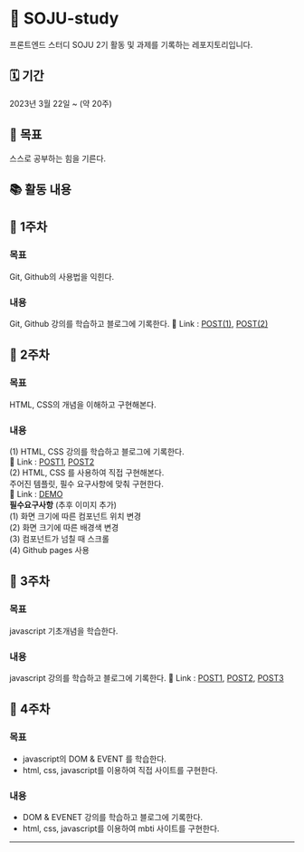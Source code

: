 # 🍾 SOJU-study
프론트엔드 스터디 SOJU 2기 활동 및 과제를 기록하는 레포지토리입니다.

## 🗓 기간
2023년 3월 22일 ~ (약 20주)

## 🥅 목표
스스로 공부하는 힘을 기른다.

## 📚 활동 내용

## 📝 1주차
### 목표
Git, Github의 사용법을 익힌다.
### 내용
Git, Github 강의를 학습하고 블로그에 기록한다.
🔗 Link : [POST(1)](https://hyem-burger.tistory.com/28), [POST(2)](https://hyem-burger.tistory.com/29)

## 📝 2주차
### 목표
HTML, CSS의 개념을 이해하고 구현해본다.

### 내용
(1) HTML, CSS 강의를 학습하고 블로그에 기록한다.   
🔗 Link : [POST1](https://hyem-burger.tistory.com/30), [POST2](https://hyem-burger.tistory.com/30)   
(2) HTML, CSS 를 사용하여 직접 구현해본다.   
주어진 템플릿, 필수 요구사항에 맞춰 구현한다.   
🔗 Link : [DEMO](https://hyemburgerworld.github.io/SOJU-study/2-2/)      
**필수요구사항** (추후 이미지 추가)   
(1) 화면 크기에 따른 컴포넌트 위치 변경   
(2) 화면 크기에 따른 배경색 변경   
(3) 컴포넌트가 넘칠 때 스크롤   
(4) Github pages 사용   

## 📝 3주차
### 목표
javascript 기초개념을 학습한다.

### 내용
javascript 강의를 학습하고 블로그에 기록한다.
🔗 Link : [POST1](https://hyem-burger.tistory.com/33), [POST2](https://hyem-burger.tistory.com/34), [POST3](https://hyem-burger.tistory.com/35)

## 📝 4주차
### 목표
* javascript의 DOM & EVENT 를 학습한다.
* html, css, javascript를 이용하여 직접 사이트를 구현한다.

### 내용
* DOM & EVENET 강의를 학습하고 블로그에 기록한다.
* html, css, javascript를 이용하여 mbti 사이트를 구현한다.

*** 

